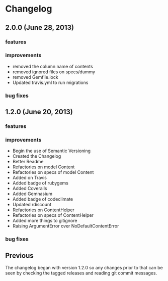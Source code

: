 # Changelog

## 2.0.0 (June 28, 2013)

### features

### improvements

- removed the column name of contents
- removed ignored files on specs/dummy
- removed Gemfile.lock
- Updated travis.yml to run migrations

### bug fixes

## 1.2.0 (June 20, 2013)

### features

### improvements

- Begin the use of Semantic Versioning
- Created the Changelog
- Better Readme
- Refactories on model Content
- Refactories on specs of model Content
- Added on Travis
- Added badge of rubygems
- Added Coveralls
- Added Gemnasium
- Added badge of codeclimate
- Updated rdiscount
- Refactories on ContentHelper
- Refactories on specs of ContentHelper
- Added more things to gitignore
- Raising ArgumentError over NoDefaultContentError

### bug fixes

## Previous

The changelog began with version 1.2.0 so any changes prior to that
can be seen by checking the tagged releases and reading git commit
messages.
